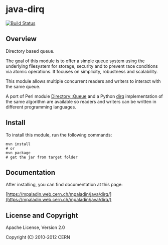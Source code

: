 java-dirq
=========

[![Build Status](https://secure.travis-ci.org/mpaladin/java-dirq.png)](http://travis-ci.org/mpaladin/java-dirq)

Overview
--------

Directory based queue.

The goal of this module is to offer a simple queue system using the
underlying filesystem for storage, security and to prevent race
conditions via atomic operations. It focuses on simplicity, robustness
and scalability.

This module allows multiple concurrent readers and writers to interact
with the same queue.

A port of Perl module
[Directory::Queue](http://search.cpan.org/~lcons/Directory-Queue/)
and a Python [dirq](http://pypi.python.org/pypi/dirq/) implementation of
the same algorithm are available so readers and writers
can be written in different programming languages.

Install
-------

To install this module, run the following commands:

    mvn install
    # or
    mvn package
    # get the jar from target folder

Documentation
-------------

After installing, you can find documentation at this page:

[https://mpaladin.web.cern.ch/mpaladin/java/dirq/](https://mpaladin.web.cern.ch/mpaladin/java/dirq/)

License and Copyright
---------------------

Apache License, Version 2.0

Copyright (C) 2010-2012 CERN

